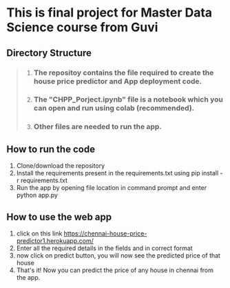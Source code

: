 # This is final project for Master Data Science course from Guvi

## Directory Structure

> 1. ### The repositoy contains the file required to create the house price predictor and App deployment code.
> 2. ### The "CHPP_Porject.ipynb" file is a notebook which you can open and run using colab (recommended).
> 3. ### Other files are needed to run the app.

## How to run the code
1. Clone/download the repository
2. Install the requirements present in the requirements.txt using pip install -r requirements.txt
3. Run the app by opening file location in command prompt and enter python app.py 

## How to use the web app
1. click on this link https://chennai-house-price-predictor1.herokuapp.com/
2. Enter all the required details in the fields and in correct format 
3. now click on predict button, you will now see the predicted price of that house
4. That's it! Now you can predict the price of any house in chennai from the app.
